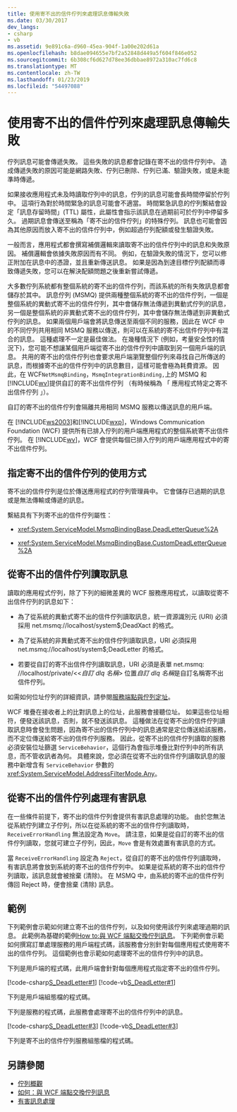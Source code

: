 ```yaml
---
title: 使用寄不出的信件佇列來處理訊息傳輸失敗
ms.date: 03/30/2017
dev_langs:
- csharp
- vb
ms.assetid: 9e891c6a-d960-45ea-904f-1a00e202d61a
ms.openlocfilehash: b8dae094655e7bf2a52848d449a5f604f846e052
ms.sourcegitcommit: 6b308cf6d627d78ee36dbbae8972a310ac7fd6c8
ms.translationtype: MT
ms.contentlocale: zh-TW
ms.lasthandoff: 01/23/2019
ms.locfileid: "54497088"
---
```

# <a name="using-dead-letter-queues-to-handle-message-transfer-failures"></a>使用寄不出的信件佇列來處理訊息傳輸失敗
佇列訊息可能會傳遞失敗。 這些失敗的訊息都會記錄在寄不出的信件佇列中。 造成傳遞失敗的原因可能是網路失敗、佇列已刪除、佇列已滿、驗證失敗，或是未能準時傳遞。  
  
 如果接收應用程式未及時讀取佇列中的訊息，佇列的訊息可能會長時間停留於佇列中。 這項行為對於時間緊急的訊息可能會不適當。 時間緊急訊息的佇列繫結會設定「訊息存留時間」(TTL) 屬性，此屬性會指示該訊息在過期前可於佇列中停留多久。 過期訊息會傳送至稱為「寄不出的信件佇列」的特殊佇列。 訊息也可能會因為其他原因而放入寄不出的信件佇列中，例如超過佇列配額或發生驗證失敗。  
  
 一般而言，應用程式都會撰寫補償邏輯來讀取寄不出的信件佇列中的訊息和失敗原因。 補償邏輯會依據失敗原因而有不同。 例如，在驗證失敗的情況下，您可以修正附加在訊息中的憑證，並且重新傳送訊息。 如果是因為到達目標佇列配額而導致傳遞失敗，您可以在解決配額問題之後重新嘗試傳遞。  
  
 大多數佇列系統都有整個系統的寄不出的信件佇列，而該系統的所有失敗訊息都會儲存於其中。 訊息佇列 (MSMQ) 提供兩種整個系統的寄不出的信件佇列，一個是整個系統的異動式寄不出的信件佇列，其中會儲存無法傳遞到異動式佇列的訊息，另一個是整個系統的非異動式寄不出的信件佇列，其中會儲存無法傳遞到非異動式佇列的訊息。 如果兩個用戶端會將訊息傳送至兩個不同的服務，因此在 WCF 中的不同佇列共用相同 MSMQ 服務以傳送，則可以在系統的寄不出信件佇列中有混合的訊息。 這種處理不一定是最佳做法。 在幾種情況下 (例如，考量安全性的情況下)，您可能不想讓某個用戶端從寄不出的信件佇列中讀取到另一個用戶端的訊息。 共用的寄不出的信件佇列也會要求用戶端瀏覽整個佇列來尋找自己所傳送的訊息，而根據寄不出的信件佇列中的訊息數目，這樣可能會極為耗費資源。 因此，在 WCF`NetMsmqBinding`，`MsmqIntegrationBinding,`上的 MSMQ 和[!INCLUDE[wv](../../../../includes/wv-md.md)]提供自訂的寄不出信件佇列 （有時候稱為 「 應用程式特定之寄不出信件佇列 」）。  
  
 自訂的寄不出的信件佇列會隔離共用相同 MSMQ 服務以傳送訊息的用戶端。  
  
 在 [!INCLUDE[ws2003](../../../../includes/ws2003-md.md)]和[!INCLUDE[wxp](../../../../includes/wxp-md.md)]，Windows Communication Foundation (WCF) 提供所有已排入佇列的用戶端應用程式的整個系統寄不出信件佇列。 在  [!INCLUDE[wv](../../../../includes/wv-md.md)]，WCF 會提供每個已排入佇列的用戶端應用程式中的寄不出信件佇列。  
  
## <a name="specifying-use-of-the-dead-letter-queue"></a>指定寄不出的信件佇列的使用方式  
 寄不出的信件佇列是位於傳送應用程式的佇列管理員中。 它會儲存已過期的訊息或是無法傳輸或傳遞的訊息。  
  
 繫結具有下列寄不出的信件佇列屬性：  
  
-   <xref:System.ServiceModel.MsmqBindingBase.DeadLetterQueue%2A>  
  
-   <xref:System.ServiceModel.MsmqBindingBase.CustomDeadLetterQueue%2A>  
  
## <a name="reading-messages-from-the-dead-letter-queue"></a>從寄不出的信件佇列讀取訊息  
 讀取的應用程式佇列，除了下列的細微差異的 WCF 服務應用程式，以讀取從寄不出信件佇列的訊息如下：  
  
-   為了從系統的異動式寄不出的信件佇列讀取訊息，統一資源識別元 (URI) 必須採用 net.msmq://localhost/system$;DeadXact 的格式。  
  
-   為了從系統的非異動式寄不出的信件佇列讀取訊息，URI 必須採用 net.msmq://localhost/system$;DeadLetter 的格式。  
  
-   若要從自訂的寄不出信件佇列讀取訊息，URI 必須是表單 net.msmq: //localhost/private/<\<*自訂 dlq 名稱*> 位置*自訂 dlq 名稱*是自訂名稱寄不出信件佇列。  
  
 如需如何位址佇列的詳細資訊，請參閱[服務端點與佇列定址](../../../../docs/framework/wcf/feature-details/service-endpoints-and-queue-addressing.md)。  
  
 WCF 堆疊在接收者上的比對訊息上的位址，此服務會接聽位址。 如果這些位址相符，便發送該訊息，否則，就不發送該訊息。 這種做法在從寄不出的信件佇列讀取訊息時會發生問題，因為寄不出的信件佇列中的訊息通常是定位傳送給該服務，而不定位傳送給寄不出的信件佇列服務。 因此，從寄不出的信件佇列讀取的服務必須安裝位址篩選 `ServiceBehavior`，這個行為會指示堆疊比對佇列中的所有訊息，而不管收訊者為何。 具體來說，您必須在從寄不出的信件佇列讀取訊息的服務中新增含有 `ServiceBehavior` 參數的 <xref:System.ServiceModel.AddressFilterMode.Any>。  
  
## <a name="poison-message-handling-from-the-dead-letter-queue"></a>從寄不出的信件佇列處理有害訊息  
 在一些條件前提下，寄不出的信件佇列會提供有害訊息處理的功能。 由於您無法從系統佇列建立子佇列，所以在從系統的寄不出的信件佇列讀取時，`ReceiveErrorHandling` 無法設定為 `Move`。 請注意，如果是從自訂的寄不出的信件佇列讀取，您就可建立子佇列，因此，`Move` 會是有效處置有害訊息的方式。  
  
 當 `ReceiveErrorHandling` 設定為 `Reject`，從自訂的寄不出的信件佇列讀取時，有害訊息將會放到系統的寄不出的信件佇列中。 如果是從系統的寄不出的信件佇列讀取，該訊息就會被捨棄 (清除)。 在 MSMQ 中，由系統的寄不出的信件佇列傳回 Reject 時，便會捨棄 (清除) 訊息。  
  
## <a name="example"></a>範例  
 下列範例會示範如何建立寄不出的信件佇列，以及如何使用該佇列來處理過期的訊息。 此範例為基礎的範例[How to:與 WCF 端點交換佇列訊息](../../../../docs/framework/wcf/feature-details/how-to-exchange-queued-messages-with-wcf-endpoints.md)。 下列範例會示範如何撰寫訂單處理服務的用戶端程式碼，該服務會分別針對每個應用程式使用寄不出的信件佇列。 這個範例也會示範如何處理寄不出的信件佇列中的訊息。  
  
 下列是用戶端的程式碼，此用戶端會針對每個應用程式指定寄不出的信件佇列。  
  
 [!code-csharp[S_DeadLetter#1](../../../../samples/snippets/csharp/VS_Snippets_CFX/s_deadletter/cs/client.cs#1)]
 [!code-vb[S_DeadLetter#1](../../../../samples/snippets/visualbasic/VS_Snippets_CFX/s_deadletter/vb/client.vb#1)]  
  
 下列是用戶端組態檔的程式碼。  
  
  
  
 下列是服務的程式碼，此服務會處理寄不出的信件佇列中的訊息。  
  
 [!code-csharp[S_DeadLetter#3](../../../../samples/snippets/csharp/VS_Snippets_CFX/s_deadletter/cs/dlservice.cs#3)]
 [!code-vb[S_DeadLetter#3](../../../../samples/snippets/visualbasic/VS_Snippets_CFX/s_deadletter/vb/dlservice.vb#3)]  
  
 下列是寄不出的信件佇列服務組態檔的程式碼。  
  
  
  
## <a name="see-also"></a>另請參閱
- [佇列概觀](../../../../docs/framework/wcf/feature-details/queues-overview.md)
- [如何：與 WCF 端點交換佇列訊息](../../../../docs/framework/wcf/feature-details/how-to-exchange-queued-messages-with-wcf-endpoints.md)
- [有害訊息處理](../../../../docs/framework/wcf/feature-details/poison-message-handling.md)
